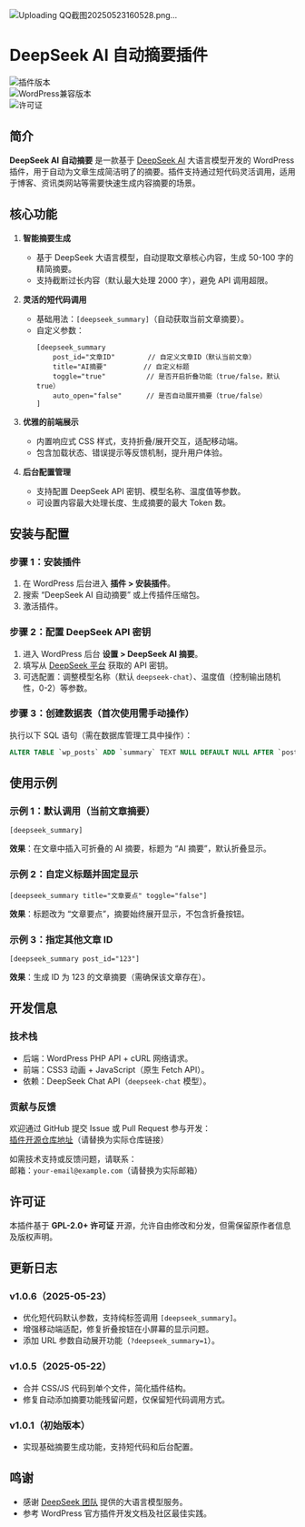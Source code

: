 ![Uploading QQ截图20250523160528.png…]()


# DeepSeek AI 自动摘要插件  

![插件版本](https://img.shields.io/badge/version-1.0.6-blue.svg)  
![WordPress兼容版本](https://img.shields.io/badge/WordPress-%3E=5.0-success.svg)  
![许可证](https://img.shields.io/badge/license-GPL--2.0+-brightgreen.svg)  


## 简介  
**DeepSeek AI 自动摘要** 是一款基于 [DeepSeek AI](https://www.deepseek.com/) 大语言模型开发的 WordPress 插件，用于自动为文章生成简洁明了的摘要。插件支持通过短代码灵活调用，适用于博客、资讯类网站等需要快速生成内容摘要的场景。  


## 核心功能  
1. **智能摘要生成**  
   - 基于 DeepSeek 大语言模型，自动提取文章核心内容，生成 50-100 字的精简摘要。  
   - 支持截断过长内容（默认最大处理 2000 字），避免 API 调用超限。  

2. **灵活的短代码调用**  
   - 基础用法：`[deepseek_summary]`（自动获取当前文章摘要）。  
   - 自定义参数：  
     ```plaintext  
     [deepseek_summary 
         post_id="文章ID"        // 自定义文章ID（默认当前文章）
         title="AI摘要"         // 自定义标题
         toggle="true"          // 是否开启折叠功能（true/false，默认true）
         auto_open="false"      // 是否自动展开摘要（true/false）
     ]  
     ```  

3. **优雅的前端展示**  
   - 内置响应式 CSS 样式，支持折叠/展开交互，适配移动端。  
   - 包含加载状态、错误提示等反馈机制，提升用户体验。  

4. **后台配置管理**  
   - 支持配置 DeepSeek API 密钥、模型名称、温度值等参数。  
   - 可设置内容最大处理长度、生成摘要的最大 Token 数。  


## 安装与配置  
### 步骤 1：安装插件  
1. 在 WordPress 后台进入 **插件 > 安装插件**。  
2. 搜索 “DeepSeek AI 自动摘要” 或上传插件压缩包。  
3. 激活插件。  

### 步骤 2：配置 DeepSeek API 密钥  
1. 进入 WordPress 后台 **设置 > DeepSeek AI 摘要**。  
2. 填写从 [DeepSeek 平台](https://www.deepseek.com/) 获取的 API 密钥。  
3. 可选配置：调整模型名称（默认 `deepseek-chat`）、温度值（控制输出随机性，0-2）等参数。  

### 步骤 3：创建数据表（首次使用需手动操作）  
执行以下 SQL 语句（需在数据库管理工具中操作）：  
```sql  
ALTER TABLE `wp_posts` ADD `summary` TEXT NULL DEFAULT NULL AFTER `post_content`;  
```  


## 使用示例  
### 示例 1：默认调用（当前文章摘要）  
```plaintext  
[deepseek_summary]  
```  
**效果**：在文章中插入可折叠的 AI 摘要，标题为 “AI 摘要”，默认折叠显示。  

### 示例 2：自定义标题并固定显示  
```plaintext  
[deepseek_summary title="文章要点" toggle="false"]  
```  
**效果**：标题改为 “文章要点”，摘要始终展开显示，不包含折叠按钮。  

### 示例 3：指定其他文章 ID  
```plaintext  
[deepseek_summary post_id="123"]  
```  
**效果**：生成 ID 为 123 的文章摘要（需确保该文章存在）。  


## 开发信息  
### 技术栈  
- 后端：WordPress PHP API + cURL 网络请求。  
- 前端：CSS3 动画 + JavaScript（原生 Fetch API）。  
- 依赖：DeepSeek Chat API（`deepseek-chat` 模型）。  

### 贡献与反馈  
欢迎通过 GitHub 提交 Issue 或 Pull Request 参与开发：  
[插件开源仓库地址](https://github.com/Mark-ait/Oak-Summary)（请替换为实际仓库链接）  

如需技术支持或反馈问题，请联系：  
邮箱：`your-email@example.com`（请替换为实际邮箱）  


## 许可证  
本插件基于 **GPL-2.0+ 许可证** 开源，允许自由修改和分发，但需保留原作者信息及版权声明。  


## 更新日志  
### v1.0.6（2025-05-23）  
- 优化短代码默认参数，支持纯标签调用 `[deepseek_summary]`。  
- 增强移动端适配，修复折叠按钮在小屏幕的显示问题。  
- 添加 URL 参数自动展开功能（`?deepseek_summary=1`）。  

### v1.0.5（2025-05-22）  
- 合并 CSS/JS 代码到单个文件，简化插件结构。  
- 修复自动添加摘要功能残留问题，仅保留短代码调用方式。  

### v1.0.1（初始版本）  
- 实现基础摘要生成功能，支持短代码和后台配置。  


## 鸣谢  
- 感谢 [DeepSeek 团队](https://www.deepseek.com/) 提供的大语言模型服务。  
- 参考 WordPress 官方插件开发文档及社区最佳实践。  
